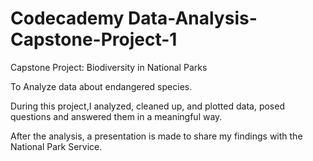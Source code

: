 # Codecademy Data-Analysis-Capstone-Project-1

Capstone Project: Biodiversity in National Parks

To Analyze data about endangered species.

During this project,I analyzed, cleaned up, and plotted data, posed questions and answered them in a meaningful way.

After the analysis,  a presentation is made to share my findings with the National Park Service.
